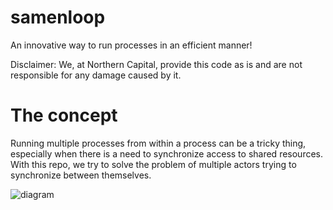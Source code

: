 # samenloop
An innovative way to run processes in an efficient manner!

Disclaimer:
We, at Northern Capital, provide this code as is and are not responsible for any damage caused by it.

# The concept
Running multiple processes from within a process can be a tricky thing, especially when there is a need to synchronize access to shared resources. With this repo, we try to solve the problem of multiple actors trying to synchronize between themselves.

![diagram](https://github.com/ncapital/samenloop/blob/master/diagram.png?raw=true)
